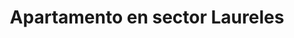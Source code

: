 ---
title: Apartamento en sector Laureles
description: Renta de apartamento amoblado en sector Laureles con un área de 40 m2, estrato 5, cerca al èxito. 1 habitación con 2 camas dobles, cocina totalmente amoblada, barra americana, WIFI, televisión Smart TV. Ventanales hacia la calle muy iluminado
address: Circular 73A, calle 35
area: 37
stratum: 5
bedrooms: 1
beds: 2
bathrooms: 1
kitchen: 1
kitchenFurnished: true
wifi: true
tv: true
tvType: Smart TV
propertyImages:
- image: ../static/static/uploads/luxury-bedroom.jpg
  altText: Habitación con 1 cama
- image: ../static/static/uploads/property-01-exterior.jpg
  altText: Habitación con 2 camas
featured: true
featuredImage: ../static/static/uploads/property-01-exterior.jpg
featuredImageAltText: Habitación con 1 cama
slug: apto-sector-laureles-circular-73a-calle-35
---